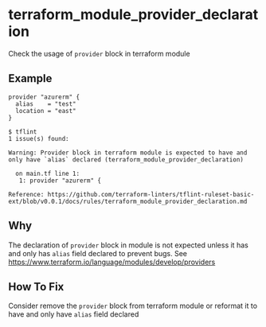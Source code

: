 # terraform_module_provider_declaration

Check the usage of `provider` block in terraform module

## Example

```hcl
provider "azurerm" {
  alias    = "test"
  location = "east"
}
```

```
$ tflint
1 issue(s) found:

Warning: Provider block in terraform module is expected to have and only have `alias` declared (terraform_module_provider_declaration)

  on main.tf line 1:
   1: provider "azurerm" {

Reference: https://github.com/terraform-linters/tflint-ruleset-basic-ext/blob/v0.0.1/docs/rules/terraform_module_provider_declaration.md
```

## Why
The declaration of `provider` block in module is not expected unless it has and only has `alias` field declared to prevent bugs.
See https://www.terraform.io/language/modules/develop/providers

## How To Fix
Consider remove the `provider` block from terraform module or reformat it to have and only have `alias` field declared
